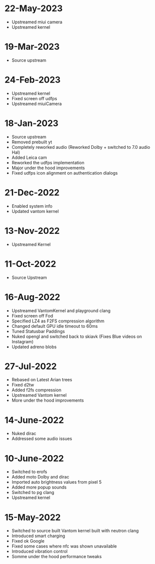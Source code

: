 # 22-May-2023
- Upstreamed miui camera 
- Upstreamed kernel

# 19-Mar-2023
- Source upstream

# 24-Feb-2023
- Upstreamed kernel
- Fixed screen off udfps
- Upstreamed miuiCamera

# 18-Jan-2023
- Source upstream
- Removed prebuilt yt
- Completely reworked audio (Reworked Dolby + switched to 7.0 audio Hal)
- Added Leica cam
- Reworked the udfps implementation
- Major under the hood improvements
- Fixed udfps icon alignment on authentication dialogs

# 21-Dec-2022
- Enabled system info
- Updated vantom kernel

# 13-Nov-2022
- Upstreamed Kernel

# 11-Oct-2022
- Source Upstream

# 16-Aug-2022
- Upstreamed VantomKernel and playground clang
- Fixed screen off Fod
- Specified LZ4 as F2FS compression algorithm
- Changed default GPU idle timeout to 60ms
- Tuned Statusbar Paddings
- Nuked opengl and switched back to skiavk (Fixes Blue videos on Instagram)
- Updated adreno blobs

# 27-Jul-2022
- Rebased on Latest Arian trees
- Fixed d2tw
- Added f2fs compression
- Upstreamed Vantom kernel
- More under the hood improvements

# 14-June-2022
- Nuked dirac
- Addressed some audio issues

# 10-June-2022
- Switched to erofs
- Added moto Dolby and dirac
- Imported auto brightness values from pixel 5
- Added more popup sounds 
- Switched to pg clang 
- Upstreamed kernel

# 15-May-2022
- Switched to source built Vantom kernel built with neutron clang
- Introduced smart charging
- Fixed ok Google
- Fixed some cases where nfc was shown unavailable
- Introduced vibration control
- Somme under the hood performance tweaks
